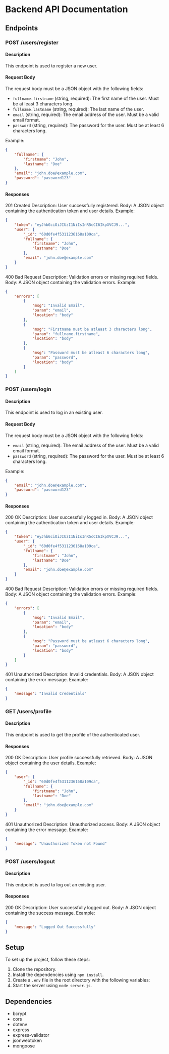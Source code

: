 # Backend API Documentation

## Endpoints

### POST /users/register

#### Description
This endpoint is used to register a new user.

#### Request Body
The request body must be a JSON object with the following fields:
- `fullname.firstname` (string, required): The first name of the user. Must be at least 3 characters long.
- `fullname.lastname` (string, required): The last name of the user.
- `email` (string, required): The email address of the user. Must be a valid email format.
- `password` (string, required): The password for the user. Must be at least 6 characters long.

Example:
```json
{
    "fullname": {
        "firstname": "John",
        "lastname": "Doe"
    },
    "email": "john.doe@example.com",
    "password": "password123"
}
```

#### Responses
201 Created
Description: User successfully registered.
Body: A JSON object containing the authentication token and user details.
Example:
```json
{
    "token": "eyJhbGciOiJIUzI1NiIsInR5cCI6IkpXVCJ9...",
    "user": {
        "_id": "60d0fe4f5311236168a109ca",
        "fullname": {
            "firstname": "John",
            "lastname": "Doe"
        },
        "email": "john.doe@example.com"
    }
}
```

400 Bad Request
Description: Validation errors or missing required fields.
Body: A JSON object containing the validation errors.
Example:
```json
{
    "errors": [
        {
            "msg": "Invalid Email",
            "param": "email",
            "location": "body"
        },
        {
            "msg": "Firstname must be atleast 3 characters long",
            "param": "fullname.firstname",
            "location": "body"
        },
        {
            "msg": "Password must be atleast 6 characters long",
            "param": "password",
            "location": "body"
        }
    ]
}
```

### POST /users/login

#### Description
This endpoint is used to log in an existing user.

#### Request Body
The request body must be a JSON object with the following fields:
- `email` (string, required): The email address of the user. Must be a valid email format.
- `password` (string, required): The password for the user. Must be at least 6 characters long.

Example:
```json
{
    "email": "john.doe@example.com",
    "password": "password123"
}
```

#### Responses
200 OK
Description: User successfully logged in.
Body: A JSON object containing the authentication token and user details.
Example:
```json
{
    "token": "eyJhbGciOiJIUzI1NiIsInR5cCI6IkpXVCJ9...",
    "user": {
        "_id": "60d0fe4f5311236168a109ca",
        "fullname": {
            "firstname": "John",
            "lastname": "Doe"
        },
        "email": "john.doe@example.com"
    }
}
```

400 Bad Request
Description: Validation errors or missing required fields.
Body: A JSON object containing the validation errors.
Example:
```json
{
    "errors": [
        {
            "msg": "Invalid Email",
            "param": "email",
            "location": "body"
        },
        {
            "msg": "Password must be atleast 6 characters long",
            "param": "password",
            "location": "body"
        }
    ]
}
```

401 Unauthorized
Description: Invalid credentials.
Body: A JSON object containing the error message.
Example:
```json
{
    "message": "Invalid Credentials"
}
```

### GET /users/profile

#### Description
This endpoint is used to get the profile of the authenticated user.

#### Responses
200 OK
Description: User profile successfully retrieved.
Body: A JSON object containing the user details.
Example:
```json
{
    "user": {
        "_id": "60d0fe4f5311236168a109ca",
        "fullname": {
            "firstname": "John",
            "lastname": "Doe"
        },
        "email": "john.doe@example.com"
    }
}
```

401 Unauthorized
Description: Unauthorized access.
Body: A JSON object containing the error message.
Example:
```json
{
    "message": "Unauthorized Token not Found"
}
```

### POST /users/logout

#### Description
This endpoint is used to log out an existing user.

#### Responses
200 OK
Description: User successfully logged out.
Body: A JSON object containing the success message.
Example:
```json
{
    "message": "Logged Out Successfully"
}
```

## Setup
To set up the project, follow these steps:

1. Clone the repository.
2. Install the dependencies using `npm install`.
3. Create a `.env` file in the root directory with the following variables:
4. Start the server using `node server.js`.

## Dependencies
- bcrypt
- cors
- dotenv
- express
- express-validator
- jsonwebtoken
- mongoose
